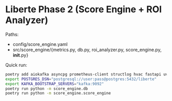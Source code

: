 # Liberte Phase 2 (Score Engine + ROI Analyzer)

Paths:
- config/score_engine.yaml
- src/score_engine/{metrics.py, db.py, roi_analyzer.py, score_engine.py, __init__.py}

Quick run:
```bash
poetry add aiokafka asyncpg prometheus-client structlog hvac fastapi uvicorn pyyaml
export POSTGRES_DSN="postgresql://user:pass@postgres:5432/liberte"
export KAFKA_BOOTSTRAP_SERVERS="kafka:9092"
poetry run python -m score_engine.db
poetry run python -m score_engine.score_engine
```
